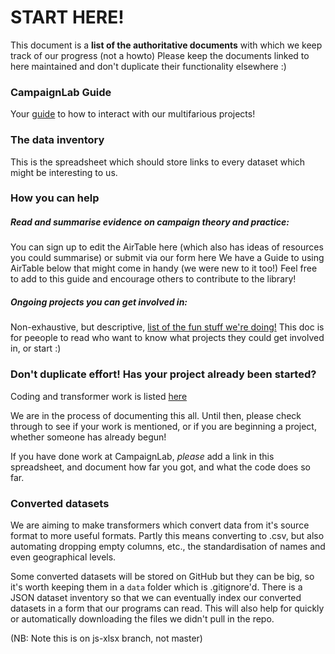 # START HERE!

This document is a **list of the authoritative documents** with which we keep track of our progress (not a howto)
 Please keep the documents linked to here maintained and don't duplicate their functionality elsewhere :)

### CampaignLab Guide
Your [guide](https://github.com/CampaignLab/Campaign-Lab-Guide/blob/master/Campaign%20Lab%20Guide.md) to how to interact with our multifarious projects!


### The data inventory
This is the spreadsheet which should store links to every dataset which might be interesting to us.

### How you can help

##### Read and summarise evidence on campaign theory and practice:
You can sign up to edit the AirTable here (which also has ideas of resources you could summarise) or submit via our form here
We have a Guide to using AirTable below that might come in handy (we were new to it too!)
Feel free to add to this guide and encourage others to contribute to the library!

##### Ongoing projects you can get involved in:

Non-exhaustive, but descriptive, [list of the fun stuff we're doing!](https://docs.google.com/document/d/1QAQ4Bi3mv17ahmY1bnDFTI9eeiQeKp01PTSuGW6ZIwo/edit) This doc is for peeople to read who want to know what projects they could get involved in, or start :)


###  Don't duplicate effort!  Has your project already been started?

Coding and transformer work is listed [here](https://docs.google.com/spreadsheets/d/1s6U4PTd8V2pKUdNIO1eR3y-Pl_P8zth-DLi0zyVwO9w/edit?usp=sharing)

We are in the process of documenting this all. Until then, please check through to see if your work is mentioned, or if you are beginning a project, whether someone has already begun!

If you have done work at CampaignLab, *please* add a link in this spreadsheet, and document how far you got, and what the code does so far.

### Converted datasets

We are aiming to make transformers which convert data from it's source format to more useful formats.
Partly this means converting to .csv, but also automating dropping empty columns, etc., the standardisation of names and even geographical levels.

Some converted datasets will be stored on GitHub but they can be big, so it's worth keeping them in a `data` folder which is .gitignore'd. There is a JSON dataset inventory so that we can eventually index our converted datasets in a form that our programs can read. This will also help for quickly or automatically downloading the files we didn't pull in the repo.

(NB: Note this is on js-xlsx branch, not master)
